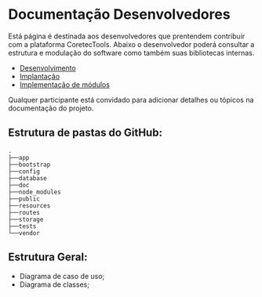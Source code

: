 # Documentação Desenvolvedores

Está página é destinada aos desenvolvedores que prentendem contribuir com a plataforma CoretecTools. Abaixo o desenvolvedor poderá consultar a estrutura e modulação do software como também suas bibliotecas internas.

* [Desenvolvimento](Desenvolvedores.md)
* [Implantação](deploy.md)
* [Implementação de módulos](modules.md)

Qualquer participante está convidado para adicionar detalhes ou tópicos na documentação do projeto.

## Estrutura de pastas do GitHub:
```
.
├──app
├──bootstrap
├──config
├──database
├──doc
├──node_modules
├──public
├──resources
├──routes
├──storage
├──tests
└──vendor
```

## Estrutura Geral:

* Diagrama de caso de uso;
* Diagrama de classes;